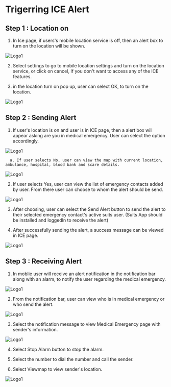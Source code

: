# Trigerring ICE Alert

## Step 1 : Location on

1. In Ice page, if users's mobile location service is off, then an alert box to turn on the location will be shown.

![Logo1](./images/mobile/ice-alert/ICE1.jpg)
            
2. Select settings to go to mobile location settings and turn on the location service, or click on cancel, If you don't want to access any of the ICE features.

3. in the location turn on pop up, user can select OK, to turn on the location.

![Logo1](./images/mobile/ice-alert/ICE2.jpg)

## Step 2 : Sending Alert

1. If user's location is on and user is in ICE page, then a alert box will appear asking are you in medical emergency. User can select the option accordingly.

![Logo1](./images/mobile/ice-alert/ICE3.jpg)

      a. If user selects No, user can view the map with current location, ambulance, hospital, blood bank and scare details.

![Logo1](./images/mobile/ice-alert/ICE6.jpg)

2. If user selects Yes, user can view the list of emergency contacts added by user. From there user can choose to whom the alert should be send.

![Logo1](./images/mobile/ice-alert/ICE4.jpg)

3. After choosing, user can select the Send Alert button to send the alert to their selected emergency contact's active suits user. (Suits App should be installed and loggedIn to receive the alert) 

4. After successfully sending the alert, a success message can be viewed in ICE page.

![Logo1](./images/mobile/ice-alert/ICE5.jpg)

## Step 3 : Receiving Alert

1. In moblie user will receive an alert notification in the notification bar along with an alarm, to notify the user regarding the medical emergency.

![Logo1](./images/mobile/ice-alert/ICE7.jpg)

2. From the notification bar, user can view who is in medical emergency or who send the alert.

![Logo1](./images/mobile/ice-alert/ICE8.jpg)

3. Select the notification message to view Medical Emergency page with sender's information.

![Logo1](./images/mobile/ice-alert/ICE9.jpg)

4. Select Stop Alarm button to stop the alarm.

5. Select the number to dial the number and call the sender.

6. Select Viewmap to view sender's location.

![Logo1](./images/mobile/ice-alert/ICE10.jpg)